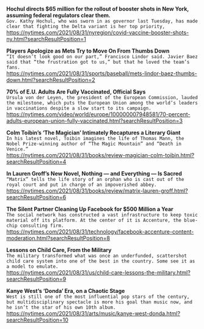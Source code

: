 **Hochul directs $65 million for the rollout of booster shots in New York, assuming federal regulators clear them.**\
`Gov. Kathy Hochul, who was sworn in as governor last Tuesday, has made clear that fighting the Delta variant is her top priority,`\
https://nytimes.com/2021/08/31/nyregion/covid-vaccine-booster-shots-ny.html?searchResultPosition=1

**Players Apologize as Mets Try to Move On From Thumbs Down**\
`“It doesn’t look good on our part,” Francisco Lindor said. Javier Baez said that “the frustration got to us,” but that he loved the team’s fans.`\
https://nytimes.com/2021/08/31/sports/baseball/mets-lindor-baez-thumbs-down.html?searchResultPosition=2

**70% of E.U. Adults Are Fully Vaccinated, Official Says**\
`Ursula von der Leyen, the president of the European Commission, lauded the milestone, which puts the European Union among the world’s leaders in vaccinations despite a slow start to its campaign.`\
https://nytimes.com/video/world/europe/100000007948581/70-percent-adults-european-union-fully-vaccinated.html?searchResultPosition=3

**Colm Toibin’s ‘The Magician’ Intimately Recaptures a Literary Giant**\
`In his latest novel, Toibin imagines the life of Thomas Mann, the Nobel Prize-winning author of “The Magic Mountain” and “Death in Venice.”`\
https://nytimes.com/2021/08/31/books/review-magician-colm-toibin.html?searchResultPosition=4

**In Lauren Groff’s New Novel, Nothing — and Everything — Is Sacred**\
`“Matrix” tells the life story of an orphan who is cast out of the royal court and put in charge of an impoverished abbey.`\
https://nytimes.com/2021/08/31/books/review/matrix-lauren-groff.html?searchResultPosition=6

**The Silent Partner Cleaning Up Facebook for $500 Million a Year**\
`The social network has constructed a vast infrastructure to keep toxic material off its platform. At the center of it is Accenture, the blue-chip consulting firm.`\
https://nytimes.com/2021/08/31/technology/facebook-accenture-content-moderation.html?searchResultPosition=8

**Lessons on Child Care, From the Military**\
`The military transformed what was once an underfunded, scattershot child care system into one of the best in the country. Some see it as a model to emulate.`\
https://nytimes.com/2021/08/31/us/child-care-lessons-the-military.html?searchResultPosition=9

**Kanye West’s ‘Donda’ Era, on a Chaotic Stage**\
`West is still one of the most influential pop stars of the century, but multidisciplinary spectacle is more his goal than music now, and he isn’t the star of his own 10th album.`\
https://nytimes.com/2021/08/31/arts/music/kanye-west-donda.html?searchResultPosition=10

